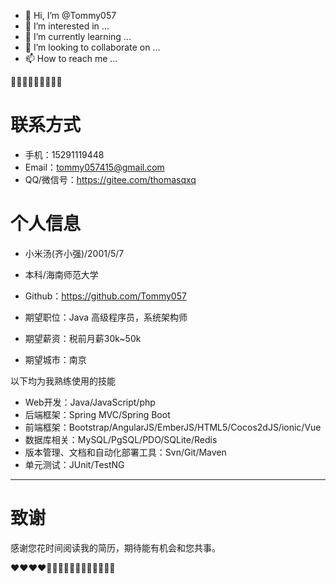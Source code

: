 - 👋 Hi, I’m @Tommy057
- 👀 I’m interested in ...
- 🌱 I’m currently learning ...
- 💞️ I’m looking to collaborate on ...
- 📫 How to reach me ...

💌💌💌💌💌💌💌💌💌

# 联系方式
- 手机：15291119448 
- Email：tommy057415@gmail.com 
- QQ/微信号：https://gitee.com/thomasqxq

# 个人信息
 - 小米汤(齐小强)/2001/5/7
 - 本科/海南师范大学
 - Github：https://github.com/Tommy057

 - 期望职位：Java 高级程序员，系统架构师
 - 期望薪资：税前月薪30k~50k
 - 期望城市：南京

以下均为我熟练使用的技能

- Web开发：Java/JavaScript/php
- 后端框架：Spring MVC/Spring Boot
- 前端框架：Bootstrap/AngularJS/EmberJS/HTML5/Cocos2dJS/ionic/Vue
- 数据库相关：MySQL/PgSQL/PDO/SQLite/Redis
- 版本管理、文档和自动化部署工具：Svn/Git/Maven
- 单元测试：JUnit/TestNG

---      
# 致谢
感谢您花时间阅读我的简历，期待能有机会和您共事。

❤❤❤❤💛💛💛🧡🧡🧡💙💙💙💕💕💕
<!---
Tommy057/Tommy057 is a ✨ special ✨ repository because its `README.md` (this file) appears on your GitHub profile.
You can click the Preview link to take a look at your changes.
--->

